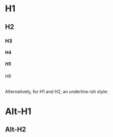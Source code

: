 # H1 
## H2 
### H3
#### H4 
##### H5
###### H6

Alternatively, for H1 and H2, an underline-ish style:

Alt-H1
======

Alt-H2
------
